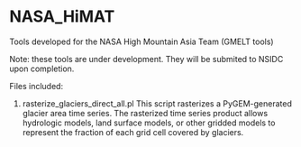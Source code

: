 # NASA_HiMAT
Tools developed for the NASA High Mountain Asia Team (GMELT tools)

Note: these tools are under development. They will be submited to NSIDC upon completion.

Files included:

1. rasterize_glaciers_direct_all.pl
This script rasterizes a PyGEM-generated glacier area time series. The rasterized time series product allows hydrologic models, land surface models, or other gridded models to represent the fraction of each grid cell covered by glaciers. 

